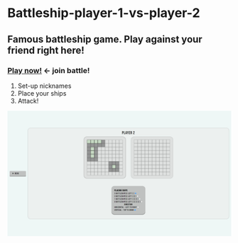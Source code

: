 # Battleship-player-1-vs-player-2

## Famous battleship game. Play against your friend right here!

### [Play now!](https://exoryon.github.io/Battleship-player-1-vs-player-2/)  ← join battle! 

1. Set-up nicknames
2. Place your ships
3. Attack!

![alt text](https://github.com/exORYON/Projects-preview/blob/main/battleship.jpg?raw=true "Battleship")